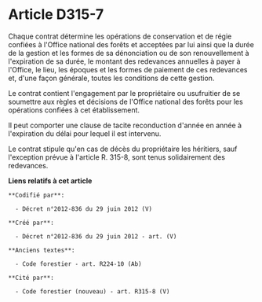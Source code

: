 # Article D315-7

Chaque contrat détermine les opérations de conservation et de régie confiées à l'Office national des forêts et acceptées par
lui ainsi que la durée de la gestion et les formes de sa dénonciation ou de son renouvellement à l'expiration de sa durée, le
montant des redevances annuelles à payer à l'Office, le lieu, les époques et les formes de paiement de ces redevances et,
d'une façon générale, toutes les conditions de cette gestion. 

Le contrat contient l'engagement par le propriétaire ou usufruitier de se soumettre aux règles et décisions de l'Office
national des forêts pour les opérations confiées à cet établissement. 

Il peut comporter une clause de tacite reconduction d'année en année à l'expiration du délai pour lequel il est intervenu. 

Le contrat stipule qu'en cas de décès du propriétaire les héritiers, sauf l'exception prévue à l'article R. 315-8, sont tenus
solidairement des redevances.

**Liens relatifs à cet article**

	**Codifié par**:

	  - Décret n°2012-836 du 29 juin 2012 (V)

	**Créé par**:

	  - Décret n°2012-836 du 29 juin 2012 - art. (V)

	**Anciens textes**:

	  - Code forestier - art. R224-10 (Ab)

	**Cité par**:

	  - Code forestier (nouveau) - art. R315-8 (V)
